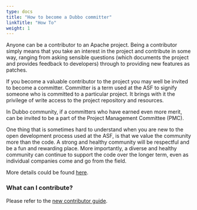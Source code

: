 ```yaml
---
type: docs
title: "How to become a Dubbo committer"
linkTitle: "How To"
weight: 1
---
```



Anyone can be a contributor to an Apache project. Being a contributor simply means that you take an interest in the project and contribute in some way, ranging from asking sensible questions (which documents the project and provides feedback to developers) through to providing new features as patches.

If you become a valuable contributor to the project you may well be invited to become a committer. Committer is a term used at the ASF to signify someone who is committed to a particular project. It brings with it the privilege of write access to the project repository and resources. 

In Dubbo community, if a committers who have earned even more merit, can be invited to be a part of the Project Management Committee (PMC).

One thing that is sometimes hard to understand when you are new to the open development process used at the ASF, is that we value the community more than the code. A strong and healthy community will be respectful and be a fun and rewarding place. More importantly, a diverse and healthy community can continue to support the code over the longer term, even as individual companies come and go from the field.

More details could be found [here](https://community.apache.org/contributors/).

### What can I contribute?

Please refer to the [new contributor guide](new-contributor-guide_dev.md).